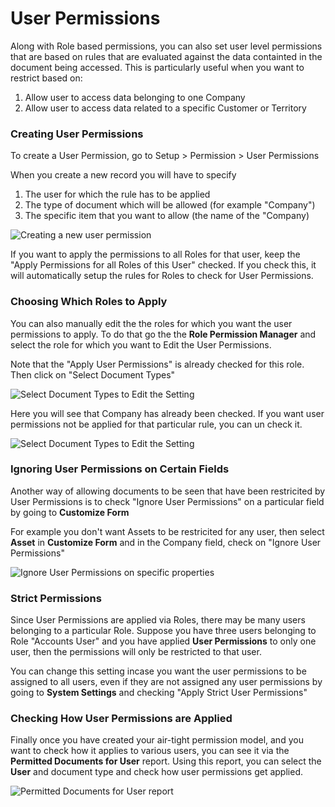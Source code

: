 # User Permissions

Along with Role based permissions, you can also set user level permissions that are based on rules that are evaluated against the data containted in the document being accessed. This is particularly useful when you want to restrict based on:

1. Allow user to access data belonging to one Company
1. Allow user to access data related to a specific Customer or Territory

### Creating User Permissions

To create a User Permission, go to Setup > Permission > User Permissions

When you create a new record you will have to specify

1. The user for which the rule has to be applied
1. The type of document which will be allowed (for example "Company")
1. The specific item that you want to allow (the name of the "Company)

<img src="{{docs_base_url}}/assets/img/users-and-permissions/user-perms/new-user-permission.png" class="screenshot" alt="Creating a new user permission">

If you want to apply the permissions to all Roles for that user, keep the "Apply Permissions for all Roles of this User" checked. If you check this, it will automatically setup the rules for Roles to check for User Permissions.

### Choosing Which Roles to Apply

You can also manually edit the the roles for which you want the user permissions to apply. To do that go the the **Role Permission Manager** and select the role for which you want to Edit the User Permissions.

Note that the "Apply User Permissions" is already checked for this role. Then click on "Select Document Types"

<img src="{{docs_base_url}}/assets/img/users-and-permissions/user-perms/select-document-types.png" class="screenshot" alt="Select Document Types to Edit the Setting">

Here you will see that Company has already been checked. If you want user permissions not be applied for that particular rule, you can un check it.

<img src="{{docs_base_url}}/assets/img/users-and-permissions/user-perms/view-selected-documents.png" class="screenshot" alt="Select Document Types to Edit the Setting">

### Ignoring User Permissions on Certain Fields

Another way of allowing documents to be seen that have been restricited by User Permissions is to check "Ignore User Permissions" on a particular field by going to **Customize Form**

For example you don't want Assets to be restricited for any user, then select **Asset** in **Customize Form** and in the Company field, check on "Ignore User Permissions"


<img src="{{docs_base_url}}/assets/img/users-and-permissions/user-perms/ignore-user-user-permissions.png" class="screenshot" alt="Ignore User Permissions on specific properties">


### Strict Permissions

Since User Permissions are applied via Roles, there may be many users belonging to a particular Role. Suppose you have three users belonging to Role "Accounts User" and you have applied **User Permissions** to only one user, then the permissions will only be restricted to that user.

You can change this setting incase you want the user permissions to be assigned to all users, even if they are not assigned any user permissions by going to **System Settings** and checking "Apply Strict User Permissions"

### Checking How User Permissions are Applied

Finally once you have created your air-tight permission model, and you want to check how it applies to various users, you can see it via the **Permitted Documents for User** report. Using this report, you can select the **User** and document type and check how user permissions get applied.

<img src="{{docs_base_url}}/assets/img/users-and-permissions/user-perms/permitted-documents.png" class="screenshot" alt="Permitted Documents for User report">
